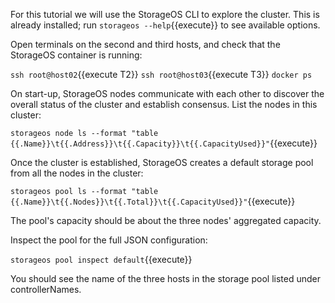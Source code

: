 For this tutorial we will use the StorageOS CLI to explore the cluster. This is
already installed; run `storageos --help`{{execute}} to see available options.

Open terminals on the second and third hosts, and check that the StorageOS container is running:

`ssh root@host02`{{execute T2}}
`ssh root@host03`{{execute T3}}
`docker ps`

On start-up, StorageOS nodes communicate with each other to discover the overall
status of the cluster and establish consensus. List the nodes in this cluster:

`storageos node ls --format "table {{.Name}}\t{{.Address}}\t{{.Capacity}}\t{{.CapacityUsed}}"`{{execute}}

Once the cluster is established, StorageOS creates a default storage pool from all the nodes in the cluster:

`storageos pool ls --format "table {{.Name}}\t{{.Nodes}}\t{{.Total}}\t{{.CapacityUsed}}"`{{execute}}

The pool's capacity should be about the three nodes' aggregated capacity.

Inspect the pool for the full JSON configuration:

`storageos pool inspect default`{{execute}}

You should see the name of the three hosts in the storage pool listed under controllerNames.
